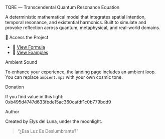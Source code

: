 TQRE — Transcendental Quantum Resonance Equation

A deterministic mathematical model that integrates spatial intention, temporal resonance, and existential harmonics. Built to simulate and provoke reflection across quantum, metaphysical, and real-world domains.

🔗 Access the Project

- 📄 [View Formula](https://gateway.lighthouse.storage/ipfs/bafkreih4aktaredymjbmnh5tk7wu667zzrbhxmnh7fjfeynbix6a46i6ia)
- 🧠 [View Examples](https://gateway.lighthouse.storage/ipfs/bafkreicdruj7xoijsqujy2bru4afm4owmsdhiqo2j223f5oapk4tnhrcfa)

Ambient Sound

To enhance your experience, the landing page includes an ambient loop. You can replace `ambient.mp3` with your own cosmic tone.

Donation

If you find value in this light:
0xb495d4747d633fbde15ac360cafdf1c0b779bdd9

Author

Created by Elys del Luna, under the moonlight.

> “¿Esa Luz Es Deslumbrante?”
